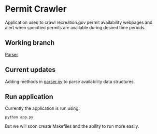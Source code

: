 # Permit Crawler
Application used to crawl recreation.gov permit availability webpages and alert when specified permits are available during desired time periods.

## Working branch
[Parser](https://github.com/talfers/garebear/tree/parser)

## Current updates
Adding methods in [parser.py](https://github.com/talfers/garebear/blob/main/classes/parser.py) to parse availability data structures.

## Run application
Currently the application is run using:
```shell
python app.py
```
But we will soon create Makefiles and the ability to run more easily.